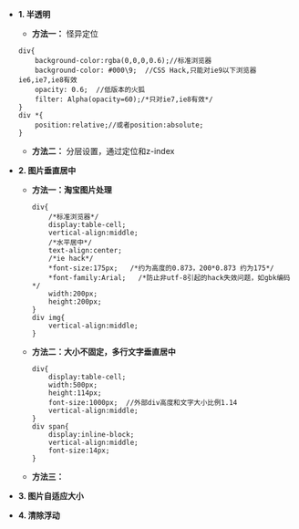 * **1. 半透明**

	* **方法一：** 怪异定位


	```
	div{
		background-color:rgba(0,0,0,0.6);//标准浏览器
		background-color: #000\9;  //CSS Hack,只能对ie9以下浏览器ie6,ie7,ie8有效
		opacity: 0.6;  //低版本的火狐
		filter: Alpha(opacity=60);/*只对ie7,ie8有效*/
	}
	div *{
		position:relative;//或者position:absolute;
	}
	```
	
	* **方法二：** 分层设置，通过定位和z-index
	


* **2. 图片垂直居中**

	* **方法一：淘宝图片处理**
	
		```
		div{
			/*标准浏览器*/
			display:table-cell;
			vertical-align:middle;
			/*水平居中*/
			text-align:center;
			/*ie hack*/
			*font-size:175px;   /*约为高度的0.873，200*0.873 约为175*/
			*font-family:Arial;   /*防止非utf-8引起的hack失效问题，如gbk编码*/
			width:200px;
			height:200px;
		}
		div img{
			vertical-align:middle;
		}
		```
		
	* **方法二：大小不固定，多行文字垂直居中**
	
		```
		div{
			display:table-cell;
			width:500px;
			height:114px;
			font-size:1000px;  //外部div高度和文字大小比例1.14
			vertical-align:middle;
		}
		div span{
			display:inline-block;
			vertical-align:middle;
			font-size:14px;
		}
		```
		
	* **方法三：**

* **3. 图片自适应大小**


* **4. 清除浮动**